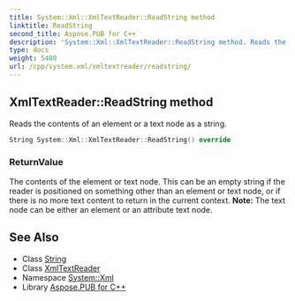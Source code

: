 ```yaml
---
title: System::Xml::XmlTextReader::ReadString method
linktitle: ReadString
second_title: Aspose.PUB for C++
description: 'System::Xml::XmlTextReader::ReadString method. Reads the contents of an element or a text node as a string in C++.'
type: docs
weight: 5400
url: /cpp/system.xml/xmltextreader/readstring/
---
```

## XmlTextReader::ReadString method


Reads the contents of an element or a text node as a string.

```cpp
String System::Xml::XmlTextReader::ReadString() override
```


### ReturnValue

The contents of the element or text node. This can be an empty string if the reader is positioned on something other than an element or text node, or if there is no more text content to return in the current context. **Note:** The text node can be either an element or an attribute text node.

## See Also

* Class [String](../../../system/string/)
* Class [XmlTextReader](../)
* Namespace [System::Xml](../../)
* Library [Aspose.PUB for C++](../../../)
